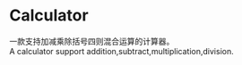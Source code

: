 # Calculator
一款支持加减乘除括号四则混合运算的计算器。<br>
A calculator support addition,subtract,multiplication,division.
